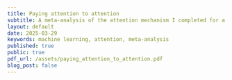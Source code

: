 ```yaml
---
title: Paying attention to attention
subtitle: A meta-analysis of the attention mechanism I completed for a master's course in NLP
layout: default
date: 2025-03-29
keywords: machine learning, attention, meta-analysis
published: true
public: true
pdf_url: /assets/paying_attention_to_attention.pdf
blog_post: false
---
```


